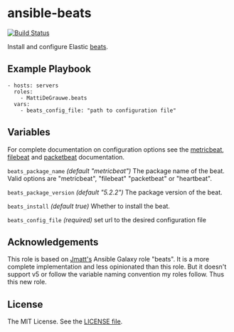 ansible-beats
====================

[![Build Status](https://travis-ci.org/lsst-sqre/ansible-beats.svg?branch=master)](https://travis-ci.org/lsst-sqre/ansible-beats)

Install and configure Elastic [beats](https://www.elastic.co/products/beats).

Example Playbook
----------------

    - hosts: servers
      roles:
        - MattiDeGrauwe.beats
      vars: 
      	- beats_config_file: "path to configuration file"   	
Variables
---------

For complete documentation on configuration options see the [metricbeat](https://www.elastic.co/guide/en/beats/metricbeat/master/index.html), [filebeat](https://www.elastic.co/guide/en/beats/filebeat/master/index.html) and [packetbeat](https://www.elastic.co/guide/en/beats/packetbeat/master/index.html) documentation.

`beats_package_name` *(default "metricbeat")* The package name of the beat. Valid options are "metricbeat", "filebeat" "packetbeat" or "heartbeat".

`beats_package_version` *(default "5.2.2")* The package version of the beat.

`beats_install` *(default true)* Whether to install the beat.

`beats_config_file` *(required)* set url to the desired configuration file

Acknowledgements
----------------

This role is based on [Jmatt's](https://galaxy.ansible.com/jmatt/beats/) Ansible Galaxy role "beats". It is a more complete implementation and less opinionated than this role. But it doesn't support v5 or follow the variable naming convention my roles follow. Thus this new role.


License
-------

The MIT License. See the [LICENSE file](https://github.com/lsst-sqre/ansible-beats/blob/master/LICENSE).

